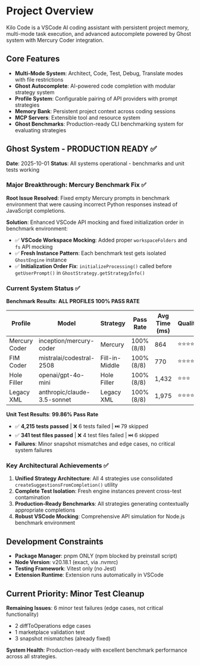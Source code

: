 # Project Overview

Kilo Code is a VSCode AI coding assistant with persistent project memory, multi-mode task execution, and advanced autocomplete powered by Ghost system with Mercury Coder integration.

## Core Features

- **Multi-Mode System**: Architect, Code, Test, Debug, Translate modes with file restrictions
- **Ghost Autocomplete**: AI-powered code completion with modular strategy system
- **Profile System**: Configurable pairing of API providers with prompt strategies
- **Memory Bank**: Persistent project context across coding sessions
- **MCP Servers**: Extensible tool and resource system
- **Ghost Benchmarks**: Production-ready CLI benchmarking system for evaluating strategies

## Ghost System - PRODUCTION READY ✅

**Date**: 2025-10-01
**Status**: All systems operational - benchmarks and unit tests working

### Major Breakthrough: Mercury Benchmark Fix ✅

**Root Issue Resolved**: Fixed empty Mercury prompts in benchmark environment that were causing incorrect Python responses instead of JavaScript completions.

**Solution**: Enhanced VSCode API mocking and fixed initialization order in benchmark environment:

- ✅ **VSCode Workspace Mocking**: Added proper `workspaceFolders` and `fs` API mocking
- ✅ **Fresh Instance Pattern**: Each benchmark test gets isolated `GhostEngine` instance
- ✅ **Initialization Order Fix**: `initializeProcessing()` called before `getUserPrompt()` in `GhostStrategy.getStrategyInfo()`

### Current System Status ✅

**Benchmark Results**: **ALL PROFILES 100% PASS RATE**

| Profile       | Model                       | Strategy       | Pass Rate  | Avg Time (ms) | Quality    |
| ------------- | --------------------------- | -------------- | ---------- | ------------- | ---------- |
| Mercury Coder | inception/mercury-coder     | Mercury        | 100% (8/8) | 864           | ⭐⭐⭐⭐⭐ |
| FIM Coder     | mistralai/codestral-2508    | Fill-in-Middle | 100% (8/8) | 770           | ⭐⭐⭐⭐   |
| Hole Filler   | openai/gpt-4o-mini          | Hole Filler    | 100% (8/8) | 1,432         | ⭐⭐⭐     |
| Legacy XML    | anthropic/claude-3.5-sonnet | Legacy XML     | 100% (8/8) | 1,975         | ⭐⭐⭐⭐   |

**Unit Test Results**: **99.86% Pass Rate**

- ✅ **4,215 tests passed** | ❌ 6 tests failed | ⏭️ 79 skipped
- ✅ **341 test files passed** | ❌ 4 test files failed | ⏭️ 6 skipped
- **Failures**: Minor snapshot mismatches and edge cases, no critical system failures

### Key Architectural Achievements ✅

1. **Unified Strategy Architecture**: All 4 strategies use consolidated `createSuggestionsFromCompletion()` utility
2. **Complete Test Isolation**: Fresh engine instances prevent cross-test contamination
3. **Production-Ready Benchmarks**: All strategies generating contextually appropriate completions
4. **Robust VSCode Mocking**: Comprehensive API simulation for Node.js benchmark environment

## Development Constraints

- **Package Manager**: pnpm ONLY (npm blocked by preinstall script)
- **Node Version**: v20.18.1 (exact, via .nvmrc)
- **Testing Framework**: Vitest only (no Jest)
- **Extension Runtime**: Extension runs automatically in VSCode

## Current Priority: Minor Test Cleanup

**Remaining Issues**: 6 minor test failures (edge cases, not critical functionality)

- 2 diffToOperations edge cases
- 1 marketplace validation test
- 3 snapshot mismatches (already fixed)

**System Health**: Production-ready with excellent benchmark performance across all strategies.
